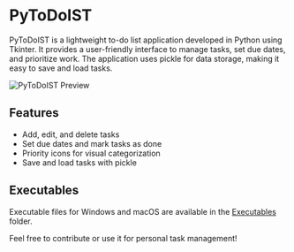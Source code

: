 # PyToDoIST

PyToDoIST is a lightweight to-do list application developed in Python using Tkinter. It provides a user-friendly interface to manage tasks, set due dates, and prioritize work. The application uses pickle for data storage, making it easy to save and load tasks.

![PyToDoIST Preview](https://gaganraj.xyz/media/project_images/PyToDoIST.png)

## Features
- Add, edit, and delete tasks
- Set due dates and mark tasks as done
- Priority icons for visual categorization
- Save and load tasks with pickle

## Executables
Executable files for Windows and macOS are available in the [Executables](./executables) folder.

Feel free to contribute or use it for personal task management!
